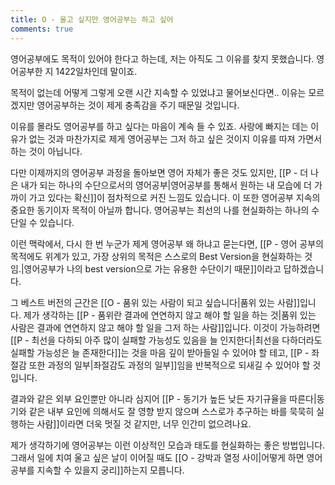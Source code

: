 ```yaml
---
title: O - 울고 싶지만 영어공부는 하고 싶어
comments: true
---
```


영어공부에도 목적이 있어야 한다고 하는데, 저는 아직도 그 이유를 찾지 못했습니다. 영어공부한 지 1422일차인데 말이죠. 

목적이 없는데 어떻게 그렇게 오랜 시간 지속할 수 있었냐고 물어보신다면.. 이유는 모르겠지만 영어공부하는 것이 제게 충족감을 주기 때문일 것입니다. 

이유를 몰라도 영어공부를 하고 싶다는 마음이 계속 들 수 있죠. 사랑에 빠지는 데는 이유가 없는 것과 마찬가지로 제게 영어공부는 그저 하고 싶은 것이지 이유를 따져 가면서 하는 것이 아닙니다.

다만 이제까지의 영어공부 과정을 돌아보면 영어 자체가 좋은 것도 있지만, [[P - 더 나은 내가 되는 하나의 수단으로서의 영어공부|영어공부를 통해서 원하는 내 모습에 더 가까이 가고 있다는 확신]]이 점차적으로 커진 느낌도 있습니다. 이 또한 영어공부 지속의 중요한 동기이자 목적이 아닐까 합니다. 영어공부는 최선의 나를 현실화하는 하나의 수단일 수 있습니다. 

이런 맥락에서, 다시 한 번 누군가 제게 영어공부 왜 하냐고 묻는다면, [[P - 영어 공부의 목적에도 위계가 있고, 가장 상위의 목적은 스스로의 Best Version을 현실화하는 것임.|영어공부가 나의 best version으로 가는 유용한 수단이기 때문]]이라고 답하겠습니다.

그 베스트 버전의 근간은 [[O - 품위 있는 사람이 되고 싶습니다|품위 있는 사람]]입니다. 제가 생각하는 [[P - 품위란 결과에 연연하지 않고 해야 할 일을 하는 것|품위 있는 사람은 결과에 연연하지 않고 해야 할 일을 그저 하는 사람]]입니다. 이것이 가능하려면 [[P - 최선을 다하되 아주 많이 실패할 가능성도 있음을 늘 인지한다|최선을 다하더라도 실패할 가능성은 늘 존재한다]]는 것을 마음 깊이 받아들일 수 있어야 할 테고, [[P - 좌절감 또한 과정의 일부|좌절감도 과정의 일부]]임을 반복적으로 되새길 수 있어야 할 것입니다.

결과와 같은 외부 요인뿐만 아니라 심지어 [[P - 동기가 높든 낮든 자기규율을 따른다|동기와 같은 내부 요인에 의해서도 잘 영향 받지 않으며 스스로가 추구하는 바를 묵묵히 실행하는 사람]]이라면 더욱 멋질 것 같지만, 너무 인간미 없으려나요.

제가 생각하기에 영어공부는 이런 이상적인 모습과 태도를 현실화하는 좋은 방법입니다. 그래서 일에 치여 울고 싶은 날이 이어질 때도 [[O - 강박과 열정 사이|어떻게 하면 영어공부를 지속할 수 있을지 궁리]]하는지 모릅니다. 